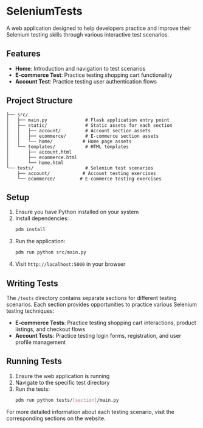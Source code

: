 # SeleniumTests

A web application designed to help developers practice and improve their Selenium testing skills through various interactive test scenarios.

## Features

- **Home**: Introduction and navigation to test scenarios
- **E-commerce Test**: Practice testing shopping cart functionality
- **Account Test**: Practice testing user authentication flows

## Project Structure

```
├── src/
│   ├── main.py              # Flask application entry point
│   ├── static/              # Static assets for each section
│   │   ├── account/         # Account section assets
│   │   ├── ecommerce/       # E-commerce section assets
│   │   └── home/           # Home page assets
│   └── templates/           # HTML templates
│       ├── account.html
│       ├── ecommerce.html
│       └── home.html
└── tests/                   # Selenium test scenarios
    ├── account/            # Account testing exercises
    └── ecommerce/         # E-commerce testing exercises
```

## Setup

1. Ensure you have Python installed on your system
2. Install dependencies:
   ```bash
   pdm install
   ```
3. Run the application:
   ```bash
   pdm run python src/main.py
   ```
4. Visit `http://localhost:5000` in your browser

## Writing Tests

The `/tests` directory contains separate sections for different testing scenarios. Each section provides opportunities to practice various Selenium testing techniques:

- **E-commerce Tests**: Practice testing shopping cart interactions, product listings, and checkout flows
- **Account Tests**: Practice testing login forms, registration, and user profile management

## Running Tests

1. Ensure the web application is running
2. Navigate to the specific test directory
3. Run the tests:
   ```bash
   pdm run python tests/[section]/main.py
   ```

For more detailed information about each testing scenario, visit the corresponding sections on the website.
